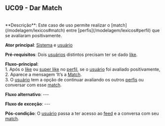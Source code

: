 ## UC09 - Dar Match

<br />
**Descrição**: Este caso de uso permite realizar o [match](/modelagem/lexicos#match) entre [perfis](/modelagem/lexicos#perfil) que se avaliaram positivamente.

**Ator principal**: [Sistema](/modelagem/lexicos#tinder) e [usuário](/modelagem/lexicos#usuario)

**Pré-requisitos**: Dois [usuários](/modelagem/lexicos#usuario) distintos precisam ter se dado [like](/modelagem/lexicos#like).

**Fluxo-principal**:
<br /> 1. Após o [like](/modelagem/lexicos#like) ou [super like](/modelagem/lexicos#super-like) no [perfil](/modelagem/lexicos#perfil), se o [usuário](/modelagem/lexicos#usuario) foi avaliado positivamente,
<br /> 2. Aparece a mensagem ‘It’s a [Match](/modelagem/lexicos#match).
<br /> 3. O [usuário](/modelagem/lexicos#usuario) tem a opção de continuar avaliando os outros [perfis](/modelagem/lexicos#perfil) ou conversar com esse [match](/modelagem/lexicos#match).

**Fluxo alternativo**: ---

**Fluxo de exceção**: ---

**Pós-condição**: O [usuário](/modelagem/lexicos#usuario) passa a ter acesso ao [feed](/modelagem/lexicos#feed) e a conversa com seu [match](/modelagem/lexicos#match).
